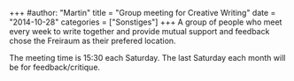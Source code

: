 +++
#author: "Martin"
title = "Group meeting for Creative Writing"
date = "2014-10-28"
categories = ["Sonstiges"]
+++
A group of people who meet every week to write together and provide mutual
support and feedback chose the Freiraum as their prefered location.

The meeting time is 15:30 each Saturday. The last Saturday each month will be
for feedback/critique.


